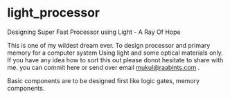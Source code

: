 # light_processor
Designing Super Fast Processor using Light - A Ray Of Hope

This is one of my wildest dream ever. To design processor and primary memory for a computer system Using light and some optical materials only.
If you have any idea how to sort this out please donot hesitate to share with me. you can commit here or send over email mukul@raabints.com .

Basic components are to be designed first like logic gates, memory components.
